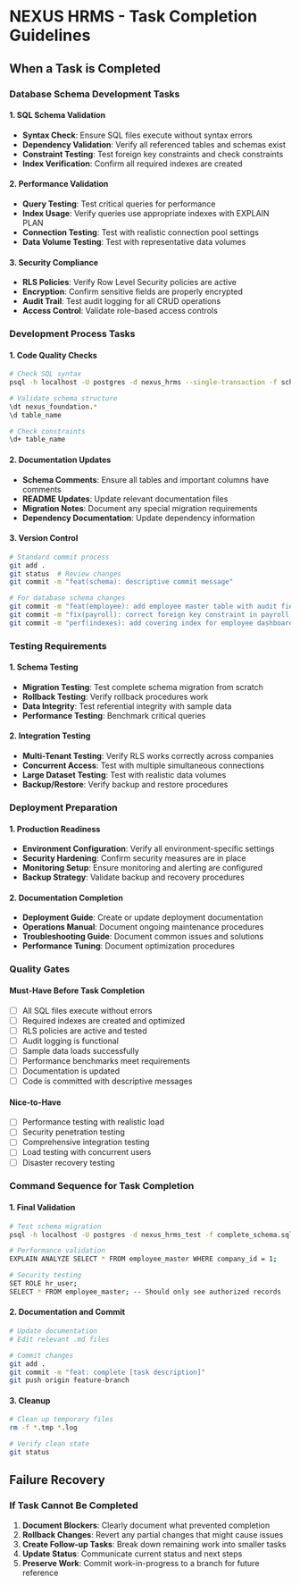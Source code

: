 # NEXUS HRMS - Task Completion Guidelines

## When a Task is Completed

### Database Schema Development Tasks

#### 1. SQL Schema Validation
- **Syntax Check**: Ensure SQL files execute without syntax errors
- **Dependency Validation**: Verify all referenced tables and schemas exist
- **Constraint Testing**: Test foreign key constraints and check constraints
- **Index Verification**: Confirm all required indexes are created

#### 2. Performance Validation
- **Query Testing**: Test critical queries for performance
- **Index Usage**: Verify queries use appropriate indexes with EXPLAIN PLAN
- **Connection Testing**: Test with realistic connection pool settings
- **Data Volume Testing**: Test with representative data volumes

#### 3. Security Compliance
- **RLS Policies**: Verify Row Level Security policies are active
- **Encryption**: Confirm sensitive fields are properly encrypted
- **Audit Trail**: Test audit logging for all CRUD operations
- **Access Control**: Validate role-based access controls

### Development Process Tasks

#### 1. Code Quality Checks
```bash
# Check SQL syntax
psql -h localhost -U postgres -d nexus_hrms --single-transaction -f schema_file.sql

# Validate schema structure
\dt nexus_foundation.*
\d table_name

# Check constraints
\d+ table_name
```

#### 2. Documentation Updates
- **Schema Comments**: Ensure all tables and important columns have comments
- **README Updates**: Update relevant documentation files
- **Migration Notes**: Document any special migration requirements
- **Dependency Documentation**: Update dependency information

#### 3. Version Control
```bash
# Standard commit process
git add .
git status  # Review changes
git commit -m "feat(schema): descriptive commit message"

# For database schema changes
git commit -m "feat(employee): add employee master table with audit fields"
git commit -m "fix(payroll): correct foreign key constraint in payroll_transaction"
git commit -m "perf(indexes): add covering index for employee dashboard queries"
```

### Testing Requirements

#### 1. Schema Testing
- **Migration Testing**: Test complete schema migration from scratch
- **Rollback Testing**: Verify rollback procedures work
- **Data Integrity**: Test referential integrity with sample data
- **Performance Testing**: Benchmark critical queries

#### 2. Integration Testing
- **Multi-Tenant Testing**: Verify RLS works correctly across companies
- **Concurrent Access**: Test with multiple simultaneous connections
- **Large Dataset Testing**: Test with realistic data volumes
- **Backup/Restore**: Verify backup and restore procedures

### Deployment Preparation

#### 1. Production Readiness
- **Environment Configuration**: Verify all environment-specific settings
- **Security Hardening**: Confirm security measures are in place
- **Monitoring Setup**: Ensure monitoring and alerting are configured
- **Backup Strategy**: Validate backup and recovery procedures

#### 2. Documentation Completion
- **Deployment Guide**: Create or update deployment documentation
- **Operations Manual**: Document ongoing maintenance procedures
- **Troubleshooting Guide**: Document common issues and solutions
- **Performance Tuning**: Document optimization procedures

### Quality Gates

#### Must-Have Before Task Completion
- [ ] All SQL files execute without errors
- [ ] Required indexes are created and optimized
- [ ] RLS policies are active and tested
- [ ] Audit logging is functional
- [ ] Sample data loads successfully
- [ ] Performance benchmarks meet requirements
- [ ] Documentation is updated
- [ ] Code is committed with descriptive messages

#### Nice-to-Have
- [ ] Performance testing with realistic load
- [ ] Security penetration testing
- [ ] Comprehensive integration testing
- [ ] Load testing with concurrent users
- [ ] Disaster recovery testing

### Command Sequence for Task Completion

#### 1. Final Validation
```bash
# Test schema migration
psql -h localhost -U postgres -d nexus_hrms_test -f complete_schema.sql

# Performance validation
EXPLAIN ANALYZE SELECT * FROM employee_master WHERE company_id = 1;

# Security testing
SET ROLE hr_user;
SELECT * FROM employee_master; -- Should only see authorized records
```

#### 2. Documentation and Commit
```bash
# Update documentation
# Edit relevant .md files

# Commit changes
git add .
git commit -m "feat: complete [task description]"
git push origin feature-branch
```

#### 3. Cleanup
```bash
# Clean up temporary files
rm -f *.tmp *.log

# Verify clean state
git status
```

## Failure Recovery

### If Task Cannot Be Completed
1. **Document Blockers**: Clearly document what prevented completion
2. **Rollback Changes**: Revert any partial changes that might cause issues
3. **Create Follow-up Tasks**: Break down remaining work into smaller tasks
4. **Update Status**: Communicate current status and next steps
5. **Preserve Work**: Commit work-in-progress to a branch for future reference